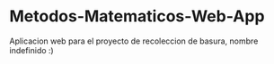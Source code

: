 # Metodos-Matematicos-Web-App
Aplicacion web para el proyecto de recoleccion de basura, nombre indefinido :)
